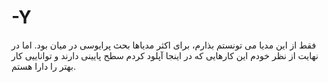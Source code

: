 # -Y
فقط از این مدیا می تونستم بذارم، برای اکثر مدیاها بحث پرایوسی در میان بود. اما در نهایت از نظر خودم این کارهایی که در اینجا آپلود کردم سطح پایینی دارند و تواناییی کار بهتر را دارا هستم.
